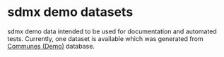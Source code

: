 # sdmx demo datasets

sdmx demo data intended to be used for documentation and automated tests.
Currently, one dataset is available which was generated from
[Communes (Demo)](https://statcube.at/statistik.at/ext/statcube/openinfopage?tableId=defaulttable_dedemo)
database.
